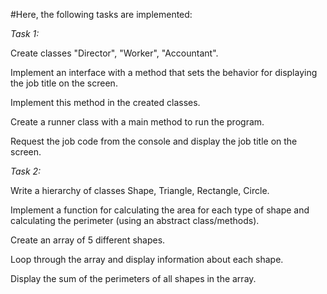 #Here, the following tasks are implemented:

*Task 1:*

Create classes "Director", "Worker", "Accountant".

Implement an interface with a method that sets the behavior for displaying the job title on the screen.

Implement this method in the created classes.

Create a runner class with a main method to run the program.

Request the job code from the console and display the job title on the screen.

*Task 2:*

Write a hierarchy of classes Shape, Triangle, Rectangle, Circle.

Implement a function for calculating the area for each type of shape and calculating the perimeter (using an abstract class/methods).

Create an array of 5 different shapes.

Loop through the array and display information about each shape.

Display the sum of the perimeters of all shapes in the array.
